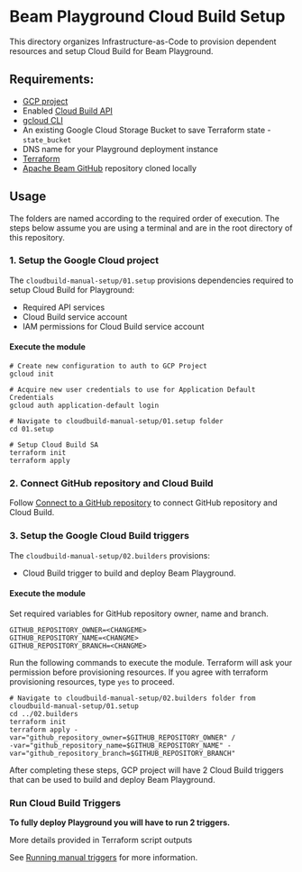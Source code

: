<!---
    Licensed to the Apache Software Foundation (ASF) under one
    or more contributor license agreements.  See the NOTICE file
    distributed with this work for additional information
    regarding copyright ownership.  The ASF licenses this file
    to you under the Apache License, Version 2.0 (the
    "License"); you may not use this file except in compliance
    with the License.  You may obtain a copy of the License at
      http://www.apache.org/licenses/LICENSE-2.0
    Unless required by applicable law or agreed to in writing,
    software distributed under the License is distributed on an
    "AS IS" BASIS, WITHOUT WARRANTIES OR CONDITIONS OF ANY
    KIND, either express or implied.  See the License for the
    specific language governing permissions and limitations
    under the License.
-->

# Beam Playground Cloud Build Setup

This directory organizes Infrastructure-as-Code to provision dependent resources and setup Cloud Build for Beam Playground.

## Requirements:

- [GCP project](https://cloud.google.com/)
- Enabled [Cloud Build API](https://cloud.google.com/apis/docs/getting-started#enabling_apis)
- [gcloud CLI](https://cloud.google.com/sdk/docs/install-sdk)
- An existing Google Cloud Storage Bucket to save Terraform state - `state_bucket`
- DNS name for your Playground deployment instance
- [Terraform](https://www.terraform.io/)
- [Apache Beam GitHub](https://github.com/apache/beam) repository cloned locally

## Usage

The folders are named according to the required order of execution. The steps below assume you are using a terminal and are in the root directory of this repository.

### 1. Setup the Google Cloud project

The `cloudbuild-manual-setup/01.setup` provisions dependencies required to setup Cloud Build for Playground:
- Required API services
- Cloud Build service account
- IAM permissions for Cloud Build service account

#### Execute the module

```console
# Create new configuration to auth to GCP Project
gcloud init

# Acquire new user credentials to use for Application Default Credentials
gcloud auth application-default login

# Navigate to cloudbuild-manual-setup/01.setup folder
cd 01.setup

# Setup Cloud Build SA
terraform init
terraform apply

```
### 2. Connect GitHub repository and Cloud Build
Follow [Connect to a GitHub repository](https://cloud.google.com/build/docs/automating-builds/github/connect-repo-github) to connect GitHub repository and Cloud Build.

### 3. Setup the Google Cloud Build triggers

The `cloudbuild-manual-setup/02.builders` provisions:
- Cloud Build trigger to build and deploy Beam Playground.

#### Execute the module

Set required variables for GitHub repository owner, name and branch.

```
GITHUB_REPOSITORY_OWNER=<CHANGEME>
GITHUB_REPOSITORY_NAME=<CHANGME>
GITHUB_REPOSITORY_BRANCH=<CHANGME>
```
Run the following commands to execute the module. Terraform will ask your permission before provisioning resources. If you agree with terraform provisioning resources, type `yes` to proceed.

```
# Navigate to cloudbuild-manual-setup/02.builders folder from cloudbuild-manual-setup/01.setup
cd ../02.builders
terraform init
terraform apply -var="github_repository_owner=$GITHUB_REPOSITORY_OWNER" /
-var="github_repository_name=$GITHUB_REPOSITORY_NAME" -var="github_repository_branch=$GITHUB_REPOSITORY_BRANCH"
```

After completing these steps, GCP project will have 2 Cloud Build triggers that can be used to build and deploy Beam Playground.

### Run Cloud Build Triggers

**To fully deploy Playground you will have to run 2 triggers.**

More details provided in Terraform script outputs

See [Running manual triggers](https://cloud.google.com/build/docs/manually-build-code-source-repos?hl=en#running_manual_triggers) for more information.